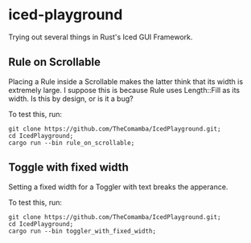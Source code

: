# iced-playground
Trying out several things in Rust's Iced GUI Framework.

## Rule on Scrollable
Placing a Rule inside a Scrollable makes the latter think that its width is extremely large. I suppose this is because Rule uses Length::Fill as its width. Is this by design, or is it a bug?

To test this, run:
```
git clone https://github.com/TheComamba/IcedPlayground.git;
cd IcedPlayground;
cargo run --bin rule_on_scrollable;
```

## Toggle with fixed width
Setting a fixed width for a Toggler with text breaks the apperance.

To test this, run:
```
git clone https://github.com/TheComamba/IcedPlayground.git;
cd IcedPlayground;
cargo run --bin toggler_with_fixed_width;
```